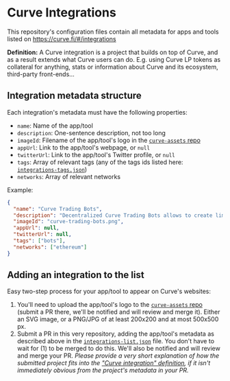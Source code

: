 # Curve Integrations

This repository's configuration files contain all metadata for apps and tools listed on https://curve.fi/#/integrations

**Definition:** A Curve integration is a project that builds on top of Curve, and as a result extends what Curve users can do. E.g. using Curve LP tokens as collateral for anything, stats or information about Curve and its ecosystem, third-party front-ends…

## Integration metadata structure

Each integration's metadata must have the following properties:

- `name`: Name of the app/tool
- `description`: One-sentence description, not too long
- `imageId`: Filename of the app/tool's logo in the [`curve-assets` repo](https://github.com/curvefi/curve-assets/tree/main/platforms)
- `appUrl`: Link to the app/tool's webpage, or `null`
- `twitterUrl`: Link to the app/tool's Twitter profile, or `null`
- `tags`: Array of relevant tags (any of the tags ids listed here: [`integrations-tags.json`](https://github.com/curvefi/curve-external-integrations/blob/main/integrations-tags.json))
- `networks`: Array of relevant networks

Example:

```json
{
  "name": "Curve Trading Bots",
  "description": "Decentralized Curve Trading Bots allows to create limit orders, stop losses, and automated traded on Curve AMMs",
  "imageId": "curve-trading-bots.png",
  "appUrl": null,
  "twitterUrl": null,
  "tags": ["bots"],
  "networks": ["ethereum"]
}
```

## Adding an integration to the list

Easy two-step process for your app/tool to appear on Curve's websites:

1. You'll need to upload the app/tool's logo to the [`curve-assets` repo](https://github.com/curvefi/curve-assets/tree/main/platforms) (submit a PR there, we'll be notified and will review and merge it). Either an SVG image, or a PNG/JPG of at least 200x200 and at most 500x500 px.
2. Submit a PR in this very repository, adding the app/tool's metadata as described above in the [`integrations-list.json`](https://github.com/curvefi/curve-external-integrations/blob/main/integrations-list.json) file. You don't have to wait for (1) to be merged to do this. We'll also be notified and will review and merge your PR. *Please provide a very short explanation of how the submitted project fits into the ["Curve integration" definition](https://github.com/curvefi/curve-external-integrations/tree/main#curve-integrations), if it isn't immediately obvious from the project's metadata in your PR.*
